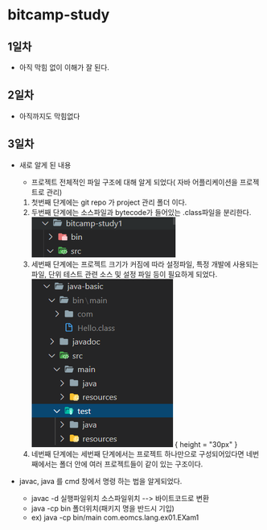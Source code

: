 # bitcamp-study

## 1일차

- 아직 막힘 없이 이해가 잘 된다.

## 2일차

- 아직까지도 막힘없다

## 3일차

- 새로 알게 된 내용

  - 프로젝트 전체적인 파일 구조에 대해 알게 되었다( 자바 어플리케이션을 프로젝트로 관리)

  1. 첫번째 단계에는 git repo 가 project 관리 폴더 이다.
  2. 두번째 단계에는 소스파일과 bytecode가 들어있는 .class파일을 분리한다.
     ![img1](https://github.com/zooragi/bitcamp-study/blob/main/ref-image/3day/img1.PNG)
  3. 세번째 단계에는 프로젝트 크기가 커짐에 따라 설정파일, 특정 개발에 사용되는 파일, 단위 테스트 관련 소스 및 설정 파일 등이 필요하게 되었다.
     ![img2](https://github.com/zooragi/bitcamp-study/blob/main/ref-image/3day/img2.PNG) { height = "30px" }
  4. 네번째 단계에는 세번째 단계에서는 프로젝트 하나만으로 구성되어있다면 네번째에서는 폴더 안에 여러 프로젝트들이 같이 있는 구조이다.

- javac, java 를 cmd 창에서 명령 하는 법을 알게되었다.
  - javac -d 실행파일위치 소스파일위치 --> 바이트코드로 변환
  - java -cp bin 폴더위치(패키지 명을 반드시 기입)
  - ex) java -cp bin/main com.eomcs.lang.ex01.EXam1
